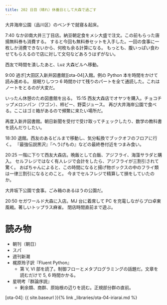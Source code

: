 ```yaml
---
title: 202 日目（晴れ）休養日として大森で過ごす
---
```


大井海岸公園（品川区）のベンチで就寝＆起床。

7:40 なか卯南大井三丁目店。納豆朝定食をメシ大盛で注文。この前もらった唐揚無料券も消費する。
すると今回も無料券セットを入手した。一回の食事に一枚しか消費できないから、何枚も余る計算になる。
もっとも、腹いっぱい食わせてもらえるので店に対して文句などあろうはずがない。

西友で時間を潰したあと、Luz 大森ビルへ移動。

9:00 過ぎ[大田区入新井図書館][ota-04]入館。例の Python 本を時間をかけて読み進める。
居眠りしつつ 6 時間かけて残りのパートを全て通読した。これはノートをとるのが大変だ。

いったん休憩のため図書館を出る。
15:15 西友大森店でオヤツを購入。チョコチップメロンパン（ワゴン）、柿ピー、野菜ジュース。
再び大井海岸公園で食べる。ここはゴミ箱があるので頻繁に来たい場所だ。

再度入新井図書館。朝日新聞を受付で受け取ってチェックしたり、数学の教科書を読んだりしたい。

18:30 退館。西友のあるビルまで移動し、気分転換でブックオフのフロアに行く。
『最強伝説黒沢』『へうげもの』などの最終巻付近をつまみ食い。

20:25 一階に下りて西友大森店。晩飯として白飯、アジフライ、海藻サラダと購入。
セルフレジではなく有人レジで会計をしたら、アジフライが三割引されて驚く。
おばちゃんによると、この時間になると揚げ物ボックスの中のフライ類は一律三割引になるとのこと。
今までセルフレジで精算して損をしていたのか。

大井坂下公園で食事。ごみ箱のあるほうの公園だ。

20:50 セガワールド大森に入店。MJ 台に着席して PC を充電しながらプロ卓東風戦。著しいトップラス麻雀。
閉店時間直前まで遊ぶ。

# 読み物

* 朝刊（朝日）
* スパ
* 週刊新潮
* 梶原玲子訳『Fluent Python』
  * 第 V, VI 部を読了。制御フローとメタプログラミングの話題だ。文章を読むだけで 5, 6 時間かかる。
* 星明考『群論序説』
  * 剰余類、商群、原始根の辺りを読む。正規部分群の直前。

[ota-04]: {{ site.baseurl }}{% link _libraries/ota-04-iriarai.md %}
